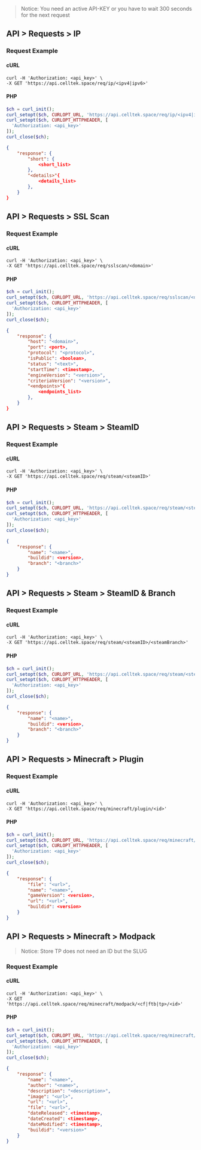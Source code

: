 
> Notice: You need an active API-KEY or you have to wait 300 seconds for the next request 

## API > Requests > IP

### Request Example

<!-- tabs:start -->
#### **cURL**

```cURL
curl -H 'Authorization: <api_key>' \
-X GET 'https://api.celltek.space/req/ip/<ipv4|ipv6>'
```

#### **PHP**

```php
$ch = curl_init();
curl_setopt($ch, CURLOPT_URL, 'https://api.celltek.space/req/ip/<ipv4|ipv6>');
curl_setopt($ch, CURLOPT_HTTPHEADER, [
  'Authorization: <api_key>'
]);
curl_close($ch);
```
<!-- tabs:end -->

```json
{
	"response": {
		"short": {
			<short_list>
		},
		"<details>"{
			<details_list>
		},
	}
}
```

## API > Requests > SSL Scan

### Request Example

<!-- tabs:start -->
#### **cURL**

```cURL
curl -H 'Authorization: <api_key>' \
-X GET 'https://api.celltek.space/req/sslscan/<domain>'
```

#### **PHP**

```php
$ch = curl_init();
curl_setopt($ch, CURLOPT_URL, 'https://api.celltek.space/req/sslscan/<domain>');
curl_setopt($ch, CURLOPT_HTTPHEADER, [
  'Authorization: <api_key>'
]);
curl_close($ch);
```
<!-- tabs:end -->

```json
{
	"response": {
		"host": "<domain>",
		"port": <port>,
		"protocol": "<protocol>",
		"isPublic": <boolean>,
		"status": "<text>",
		"startTime": <timestamp>,
		"engineVersion": "<version>",
		"criteriaVersion": "<version>",
		"<endpoints>"{
			<endpoints_list>
		},
	}
}
```

## API > Requests > Steam > SteamID

### Request Example

<!-- tabs:start -->
#### **cURL**

```cURL
curl -H 'Authorization: <api_key>' \
-X GET 'https://api.celltek.space/req/steam/<steamID>'
```

#### **PHP**

```php
$ch = curl_init();
curl_setopt($ch, CURLOPT_URL, 'https://api.celltek.space/req/steam/<steamID>');
curl_setopt($ch, CURLOPT_HTTPHEADER, [
  'Authorization: <api_key>'
]);
curl_close($ch);
```
<!-- tabs:end -->

```json
{
	"response": {
		"name": "<name>",
		"buildid": <version>,
		"branch": "<branch>"
	}
}
```

## API > Requests > Steam > SteamID & Branch

### Request Example

<!-- tabs:start -->
#### **cURL**

```cURL
curl -H 'Authorization: <api_key>' \
-X GET 'https://api.celltek.space/req/steam/<steamID>/<steamBranch>'
```

#### **PHP**

```php
$ch = curl_init();
curl_setopt($ch, CURLOPT_URL, 'https://api.celltek.space/req/steam/<steamID>/<steamBranch>');
curl_setopt($ch, CURLOPT_HTTPHEADER, [
  'Authorization: <api_key>'
]);
curl_close($ch);
```
<!-- tabs:end -->

```json
{
	"response": {
		"name": "<name>",
		"buildid": <version>,
		"branch": "<branch>"
	}
}
```

## API > Requests > Minecraft > Plugin

### Request Example

<!-- tabs:start -->
#### **cURL**

```cURL
curl -H 'Authorization: <api_key>' \
-X GET 'https://api.celltek.space/req/minecraft/plugin/<id>'
```

#### **PHP**

```php
$ch = curl_init();
curl_setopt($ch, CURLOPT_URL, 'https://api.celltek.space/req/minecraft/plugin/<id>');
curl_setopt($ch, CURLOPT_HTTPHEADER, [
  'Authorization: <api_key>'
]);
curl_close($ch);
```
<!-- tabs:end -->

```json
{
	"response": {
		"file": "<url>",
		"name": "<name>",
		"gameVersion": <version>,
		"url": "<url>",
		"buildid": <version>
	}
}
```

## API > Requests > Minecraft > Modpack


> Notice: Store TP does not need an ID but the SLUG 

### Request Example

<!-- tabs:start -->
#### **cURL**

```cURL
curl -H 'Authorization: <api_key>' \
-X GET 'https://api.celltek.space/req/minecraft/modpack/<cf|ftb|tp>/<id>'
```

#### **PHP**

```php
$ch = curl_init();
curl_setopt($ch, CURLOPT_URL, 'https://api.celltek.space/req/minecraft/modpack/<cf|ftb|tp>/<id>');
curl_setopt($ch, CURLOPT_HTTPHEADER, [
  'Authorization: <api_key>'
]);
curl_close($ch);
```
<!-- tabs:end -->

```json
{
	"response": {
		"name": "<name>",
		"author": "<name>",
		"description": "<description>",
		"image": "<url>",
		"url": "<url>",
		"file": "<url>",
		"dateReleased": <timestamp>,
		"dateCreated": <timestamp>,
		"dateModified": <timestamp>,
		"buildid": "<version>"
	}
}
```
